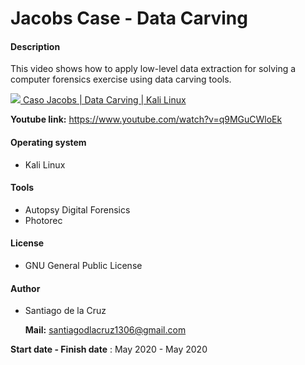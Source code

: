 # Jacobs Case - Data Carving 

#### Description

This video shows how to apply low-level data extraction for solving a computer forensics exercise using data carving tools.

[![](https://i.ytimg.com/vi/q9MGuCWloEk/hqdefault.jpg) Caso Jacobs | Data Carving | Kali Linux](https://www.youtube.com/watch?v=q9MGuCWloEk&ab_channel=BatLab)

**Youtube link:** https://www.youtube.com/watch?v=q9MGuCWloEk

#### Operating system

* Kali Linux

#### Tools

* Autopsy Digital Forensics
* Photorec

#### License

* GNU General Public License

#### Author

* Santiago de la Cruz

  **Mail:** santiagodlacruz1306@gmail.com

**Start date - Finish date** : May 2020 - May 2020